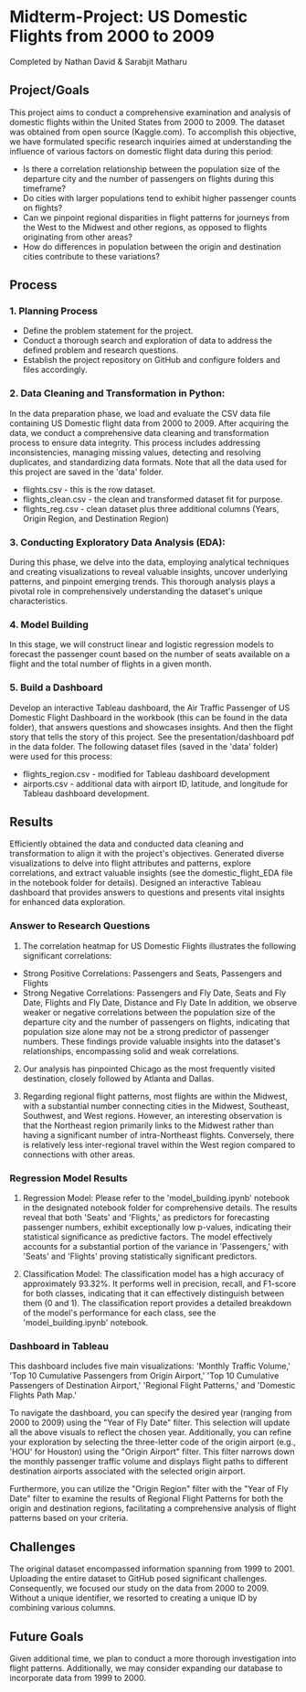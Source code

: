 # Midterm-Project: US Domestic Flights from 2000 to 2009
Completed by Nathan David & Sarabjit Matharu

## Project/Goals
This project aims to conduct a comprehensive examination and analysis of domestic flights within the United States from 2000 to 2009. The dataset was obtained from open source (Kaggle.com). To accomplish this objective, we have formulated specific research inquiries aimed at understanding the influence of various factors on domestic flight data during this period:

* Is there a correlation relationship between the population size of the departure city and the number of passengers on flights during this timeframe? 
* Do cities with larger populations tend to exhibit higher passenger counts on flights? 
* Can we pinpoint regional disparities in flight patterns for journeys from the West to the Midwest and other regions, as opposed to flights originating from other areas? 
* How do differences in population between the origin and destination cities contribute to these variations?


## Process

### 1. Planning Process
* Define the problem statement for the project.
* Conduct a thorough search and exploration of data to address the defined problem and research questions.
* Establish the project repository on GitHub and configure folders and files accordingly.

### 2. Data Cleaning and Transformation in Python:
In the data preparation phase, we load and evaluate the CSV data file containing US Domestic flight data from 2000 to 2009. After acquiring the data, we conduct a comprehensive data cleaning and transformation process to ensure data integrity. This process includes addressing inconsistencies, managing missing values, detecting and resolving duplicates, and standardizing data formats.
Note that all the data used for this project are saved in the 'data' folder.
* flights.csv - this is the row dataset.
* flights_clean.csv - the clean and transformed dataset fit for purpose.
* flights_reg.csv - clean dataset plus three additional columns (Years, Origin Region, and Destination Region)


### 3. Conducting Exploratory Data Analysis (EDA):
During this phase, we delve into the data, employing analytical techniques and creating visualizations to reveal valuable insights, uncover underlying patterns, and pinpoint emerging trends. This thorough analysis plays a pivotal role in comprehensively understanding the dataset's unique characteristics.

### 4. Model Building
In this stage, we will construct linear and logistic regression models to forecast the passenger count based on the number of seats available on a flight and the total number of flights in a given month.

### 5. Build a Dashboard
Develop an interactive Tableau dashboard, the Air Traffic Passenger of US Domestic Flight Dashboard in the workbook (this can be found in the data folder), that answers questions and showcases insights. And then the flight story that tells the story of this project. See the presentation/dashboard pdf in the data folder.
The following dataset files (saved in the 'data' folder) were used for this process:
* flights_region.csv - modified for Tableau dashboard development
* airports.csv - additional data with airport ID, latitude, and longitude for Tableau dashboard development.


## Results
Efficiently obtained the data and conducted data cleaning and transformation to align it with the project's objectives. Generated diverse visualizations to delve into flight attributes and patterns, explore correlations, and extract valuable insights (see the domestic_flight_EDA file in the notebook folder for details). Designed an interactive Tableau dashboard that provides answers to questions and presents vital insights for enhanced data exploration.

### Answer to Research Questions
1. The correlation heatmap for US Domestic Flights illustrates the following significant correlations:
* Strong Positive Correlations: Passengers and Seats, Passengers and Flights
* Strong Negative Correlations: Passengers and Fly Date, Seats and Fly Date, Flights and Fly Date, Distance and Fly Date
In addition, we observe weaker or negative correlations between the population size of the departure city and the number of passengers on flights, indicating that population size alone may not be a strong predictor of passenger numbers. These findings provide valuable insights into the dataset's relationships, encompassing solid and weak correlations.

2. Our analysis has pinpointed Chicago as the most frequently visited destination, closely followed by Atlanta and Dallas.

3. Regarding regional flight patterns, most flights are within the Midwest, with a substantial number connecting cities in the Midwest, Southeast, Southwest, and West regions. However, an interesting observation is that the Northeast region primarily links to the Midwest rather than having a significant number of intra-Northeast flights. Conversely, there is relatively less inter-regional travel within the West region compared to connections with other areas.

### Regression Model Results
1. Regression Model: Please refer to the 'model_building.ipynb' notebook in the designated notebook folder for comprehensive details. The results reveal that both 'Seats' and 'Flights,' as predictors for forecasting passenger numbers, exhibit exceptionally low p-values, indicating their statistical significance as predictive factors. The model effectively accounts for a substantial portion of the variance in 'Passengers,' with 'Seats' and 'Flights' proving statistically significant predictors.

2. Classification Model: The classification model has a high accuracy of approximately 93.32%. It performs well in precision, recall, and F1-score for both classes, indicating that it can effectively distinguish between them (0 and 1). The classification report provides a detailed breakdown of the model's performance for each class, see the 'model_building.ipynb' notebook.

### Dashboard in Tableau
This dashboard includes five main visualizations: 'Monthly Traffic Volume,' 'Top 10 Cumulative Passengers from Origin Airport,' 'Top 10 Cumulative Passengers of Destination Airport,' 'Regional Flight Patterns,' and 'Domestic Flights Path Map.'

To navigate the dashboard, you can specify the desired year (ranging from 2000 to 2009) using the "Year of Fly Date" filter. This selection will update all the above visuals to reflect the chosen year. Additionally, you can refine your exploration by selecting the three-letter code of the origin airport (e.g., 'HOU' for Houston) using the "Origin Airport" filter. This filter narrows down the monthly passenger traffic volume and displays flight paths to different destination airports associated with the selected origin airport.

Furthermore, you can utilize the "Origin Region" filter with the "Year of Fly Date" filter to examine the results of Regional Flight Patterns for both the origin and destination regions, facilitating a comprehensive analysis of flight patterns based on your criteria.


## Challenges 
The original dataset encompassed information spanning from 1999 to 2001. Uploading the entire dataset to GitHub posed significant challenges. Consequently, we focused our study on the data from 2000 to 2009. Without a unique identifier, we resorted to creating a unique ID by combining various columns.


## Future Goals
Given additional time, we plan to conduct a more thorough investigation into flight patterns. Additionally, we may consider expanding our database to incorporate data from 1999 to 2000.
